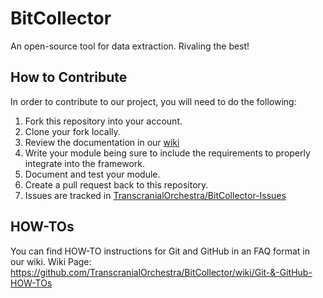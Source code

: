 # BitCollector
An open-source tool for data extraction. Rivaling the best!

## How to Contribute
In order to contribute to our project, you will need to do the following:

1. Fork this repository into your account.
2. Clone your fork locally.
3. Review the documentation in our [wiki](https://github.com/TranscranialOrchestra/BitCollector/wiki)
4. Write your module being sure to include the requirements to properly integrate into the framework.
5. Document and test your module.
6. Create a pull request back to this repository.
7. Issues are tracked in [TranscranialOrchestra/BitCollector-Issues](https://github.com/TranscranialOrchestra/BitCollector-Issues/issues)

## HOW-TOs
You can find HOW-TO instructions for Git and GitHub  in an FAQ format in our wiki.
Wiki Page: https://github.com/TranscranialOrchestra/BitCollector/wiki/Git-&-GitHub-HOW-TOs
